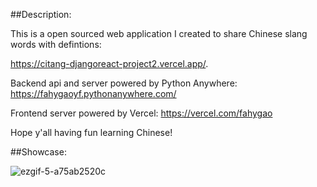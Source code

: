 ##Description:

This is a open sourced web application I created to share Chinese slang words with defintions: 

https://citang-djangoreact-project2.vercel.app/. 

Backend api and server powered by Python Anywhere: https://fahygaoyf.pythonanywhere.com/

Frontend server powered by Vercel: https://vercel.com/fahygao

Hope y'all having fun learning Chinese!

##Showcase:

![ezgif-5-a75ab2520c](https://github.com/fahygao/citang-djangoreact-project2/assets/48902014/b7bdf610-d346-485b-af55-6396aaf9ae15)
